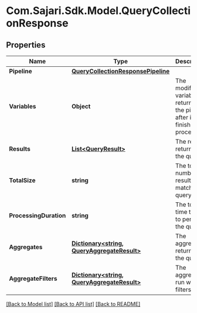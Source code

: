 # Com.Sajari.Sdk.Model.QueryCollectionResponse
## Properties

Name | Type | Description | Notes
------------ | ------------- | ------------- | -------------
**Pipeline** | [**QueryCollectionResponsePipeline**](QueryCollectionResponsePipeline.md) |  | [optional] 
**Variables** | **Object** | The modified variables returned by the pipeline after it has finished processing. | [optional] 
**Results** | [**List&lt;QueryResult&gt;**](QueryResult.md) | The results returned by the query. | [optional] 
**TotalSize** | **string** | The total number of results that match the query. | [optional] 
**ProcessingDuration** | **string** | The total time taken to perform the query. | [optional] 
**Aggregates** | [**Dictionary&lt;string, QueryAggregateResult&gt;**](QueryAggregateResult.md) | The aggregates returned by the query. | [optional] 
**AggregateFilters** | [**Dictionary&lt;string, QueryAggregateResult&gt;**](QueryAggregateResult.md) | The aggregates run with filters. | [optional] 

[[Back to Model list]](../README.md#documentation-for-models) [[Back to API list]](../README.md#documentation-for-api-endpoints) [[Back to README]](../README.md)

